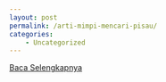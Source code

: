 ```yaml
---
layout: post
permalink: /arti-mimpi-mencari-pisau/
categories:
    - Uncategorized
---
```


[Baca Selengkapnya](/08)